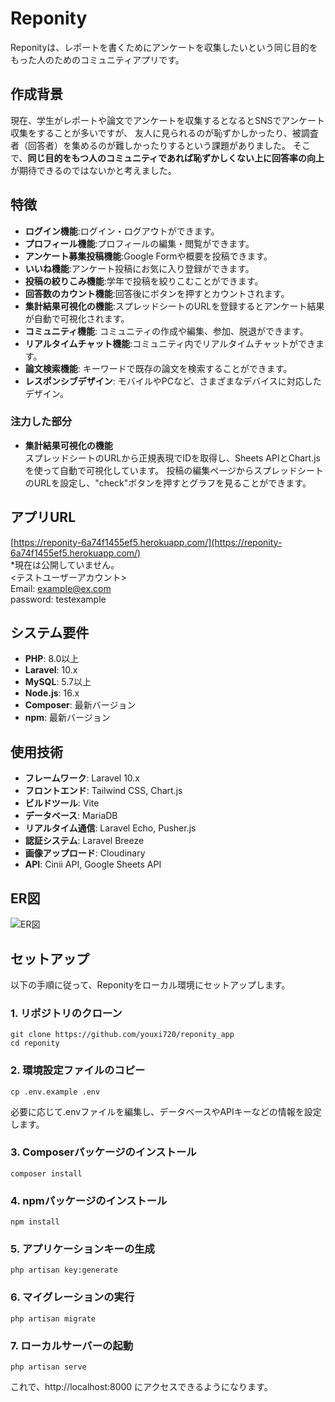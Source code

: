 # Reponity

Reponityは、レポートを書くためにアンケートを収集したいという同じ目的をもった人のためのコミュニティアプリです。


## 作成背景

現在、学生がレポートや論文でアンケートを収集するとなるとSNSでアンケート収集をすることが多いですが、
友人に見られるのが恥ずかしかったり、被調査者（回答者）を集めるのが難しかったりするという課題がありました。
そこで、**同じ目的をもつ人のコミュニティであれば恥ずかしくない上に回答率の向上**が期待できるのではないかと考えました。

## 特徴

- **ログイン機能**:ログイン・ログアウトができます。
- **プロフィール機能**:プロフィールの編集・閲覧ができます。
- **アンケート募集投稿機能**:Google Formや概要を投稿できます。
- **いいね機能**:アンケート投稿にお気に入り登録ができます。
- **投稿の絞りこみ機能**:学年で投稿を絞りこむことができます。
- **回答数のカウント機能**:回答後にボタンを押すとカウントされます。
- **集計結果可視化の機能**:スプレッドシートのURLを登録するとアンケート結果が自動で可視化されます。
- **コミュニティ機能**: コミュニティの作成や編集、参加、脱退ができます。
- **リアルタイムチャット機能**:コミュニティ内でリアルタイムチャットができます。
- **論文検索機能**: キーワードで既存の論文を検索することができます。
- **レスポンシブデザイン**: モバイルやPCなど、さまざまなデバイスに対応したデザイン。

### 注力した部分
- **集計結果可視化の機能**<br>
スプレッドシートのURLから正規表現でIDを取得し、Sheets APIとChart.jsを使って自動で可視化しています。
投稿の編集ページからスプレッドシートのURLを設定し、"check"ボタンを押すとグラフを見ることができます。

## アプリURL
[https://reponity-6a74f1455ef5.herokuapp.com/](https://reponity-6a74f1455ef5.herokuapp.com/)
<br>*現在は公開していません。
<br><テストユーザーアカウント>
<br>Email: example@ex.com
<br>password: testexample 


## システム要件

- **PHP**: 8.0以上
- **Laravel**: 10.x
- **MySQL**: 5.7以上
- **Node.js**: 16.x
- **Composer**: 最新バージョン
- **npm**: 最新バージョン

## 使用技術
- **フレームワーク**: Laravel 10.x
- **フロントエンド**: Tailwind CSS, Chart.js
- **ビルドツール**: Vite
- **データベース**: MariaDB
- **リアルタイム通信**: Laravel Echo, Pusher.js
- **認証システム**: Laravel Breeze
- **画像アップロード**: Cloudinary
- **API**: Cinii API, Google Sheets API

## ER図
![ER図](public/images/ER図.png)

## セットアップ
以下の手順に従って、Reponityをローカル環境にセットアップします。

### 1. リポジトリのクローン
```
git clone https://github.com/youxi720/reponity_app
cd reponity
```

### 2. 環境設定ファイルのコピー
```
cp .env.example .env
```
必要に応じて.envファイルを編集し、データベースやAPIキーなどの情報を設定します。

### 3. Composerパッケージのインストール
```
composer install
```
### 4. npmパッケージのインストール
```
npm install
```

### 5. アプリケーションキーの生成
```
php artisan key:generate
```

### 6. マイグレーションの実行
```
php artisan migrate
```

### 7. ローカルサーバーの起動
```
php artisan serve
```
これで、http://localhost:8000 にアクセスできるようになります。
